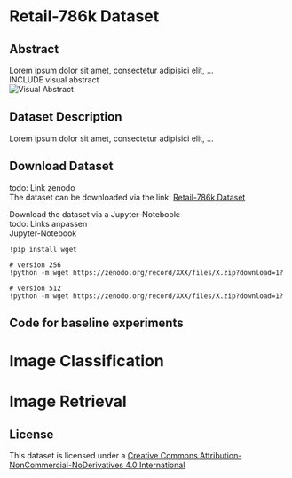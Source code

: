 # Retail-786k Dataset

## Abstract
Lorem ipsum dolor sit amet, consectetur adipisici elit, ...<br>
INCLUDE visual abstract<br>
![Visual Abstract](/images/YYY.png)

## Dataset Description
Lorem ipsum dolor sit amet, consectetur adipisici elit, ...

## Download Dataset
todo: Link zenodo<br>
The dataset can be downloaded via the link: [Retail-786k Dataset](https://zenodo.org/record/XXX.XXX)

Download the dataset via a Jupyter-Notebook:<br>
todo: Links anpassen<br>
Jupyter-Notebook
```
!pip install wget

# version 256
!python -m wget https://zenodo.org/record/XXX/files/X.zip?download=1?

# version 512
!python -m wget https://zenodo.org/record/XXX/files/X.zip?download=1?
```
## Code for baseline experiments

# Image Classification

# Image Retrieval

## License
This dataset is licensed under a [Creative Commons Attribution-NonCommercial-NoDerivatives 4.0 International](https://creativecommons.org/licenses/by-nc-nd/4.0/)

